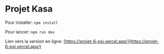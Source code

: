# Projet Kasa

Pour installer:
`npm install`

Pour lancer:
`npm run dev`

Lien vers la version en ligne:
[https://projet-6-psi.vercel.app/](https://projet-6-psi.vercel.app/)

